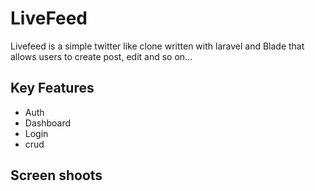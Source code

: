 # LiveFeed

Livefeed is a simple twitter like clone written with laravel and Blade that allows users to create post, edit and so on...

## Key Features

-   Auth
-   Dashboard
-   Login
-   crud

## Screen shoots
